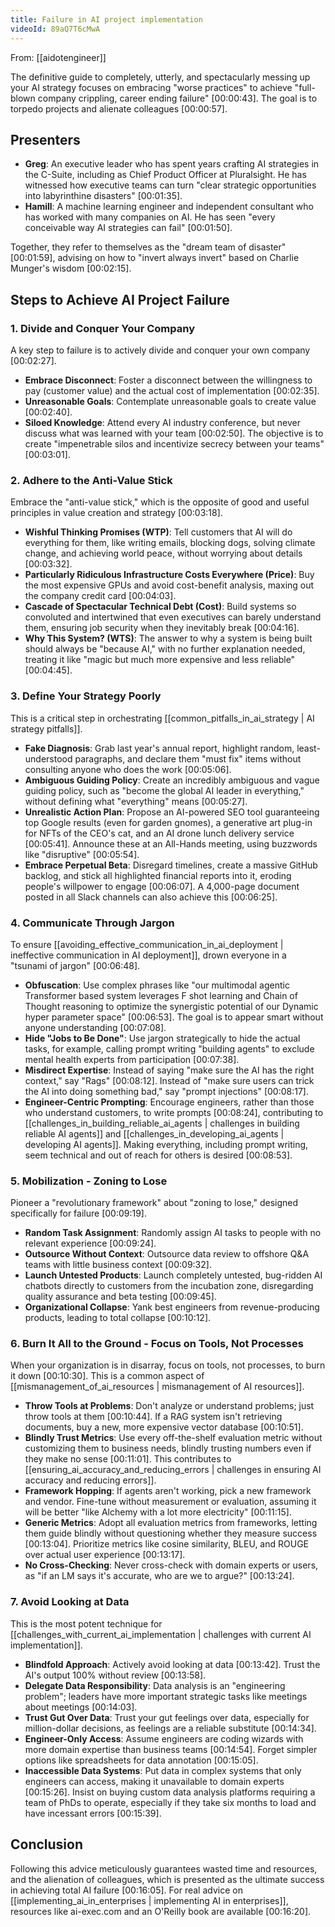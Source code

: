 ```yaml
---
title: Failure in AI project implementation
videoId: 89aQ7T6cMwA
---
```


From: [[aidotengineer]] <br/> 

The definitive guide to completely, utterly, and spectacularly messing up your AI strategy focuses on embracing "worse practices" to achieve "full-blown company crippling, career ending failure" <a class="yt-timestamp" data-t="00:00:43">[00:00:43]</a>. The goal is to torpedo projects and alienate colleagues <a class="yt-timestamp" data-t="00:00:57">[00:00:57]</a>.

## Presenters

*   **Greg**: An executive leader who has spent years crafting AI strategies in the C-Suite, including as Chief Product Officer at Pluralsight. He has witnessed how executive teams can turn "clear strategic opportunities into labyrinthine disasters" <a class="yt-timestamp" data-t="00:01:35">[00:01:35]</a>.
*   **Hamill**: A machine learning engineer and independent consultant who has worked with many companies on AI. He has seen "every conceivable way AI strategies can fail" <a class="yt-timestamp" data-t="00:01:50">[00:01:50]</a>.

Together, they refer to themselves as the "dream team of disaster" <a class="yt-timestamp" data-t="00:01:59">[00:01:59]</a>, advising on how to "invert always invert" based on Charlie Munger's wisdom <a class="yt-timestamp" data-t="00:02:15">[00:02:15]</a>.

## Steps to Achieve AI Project Failure

### 1. Divide and Conquer Your Company

A key step to failure is to actively divide and conquer your own company <a class="yt-timestamp" data-t="00:02:27">[00:02:27]</a>.

*   **Embrace Disconnect**: Foster a disconnect between the willingness to pay (customer value) and the actual cost of implementation <a class="yt-timestamp" data-t="00:02:35">[00:02:35]</a>.
*   **Unreasonable Goals**: Contemplate unreasonable goals to create value <a class="yt-timestamp" data-t="00:02:40">[00:02:40]</a>.
*   **Siloed Knowledge**: Attend every AI industry conference, but never discuss what was learned with your team <a class="yt-timestamp" data-t="00:02:50">[00:02:50]</a>. The objective is to create "impenetrable silos and incentivize secrecy between your teams" <a class="yt-timestamp" data-t="00:03:01">[00:03:01]</a>.

### 2. Adhere to the Anti-Value Stick

Embrace the "anti-value stick," which is the opposite of good and useful principles in value creation and strategy <a class="yt-timestamp" data-t="00:03:18">[00:03:18]</a>.

*   **Wishful Thinking Promises (WTP)**: Tell customers that AI will do everything for them, like writing emails, blocking dogs, solving climate change, and achieving world peace, without worrying about details <a class="yt-timestamp" data-t="00:03:32">[00:03:32]</a>.
*   **Particularly Ridiculous Infrastructure Costs Everywhere (Price)**: Buy the most expensive GPUs and avoid cost-benefit analysis, maxing out the company credit card <a class="yt-timestamp" data-t="00:04:03">[00:04:03]</a>.
*   **Cascade of Spectacular Technical Debt (Cost)**: Build systems so convoluted and intertwined that even executives can barely understand them, ensuring job security when they inevitably break <a class="yt-timestamp" data-t="00:04:16">[00:04:16]</a>.
*   **Why This System? (WTS)**: The answer to why a system is being built should always be "because AI," with no further explanation needed, treating it like "magic but much more expensive and less reliable" <a class="yt-timestamp" data-t="00:04:45">[00:04:45]</a>.

### 3. Define Your Strategy Poorly

This is a critical step in orchestrating [[common_pitfalls_in_ai_strategy | AI strategy pitfalls]].

*   **Fake Diagnosis**: Grab last year's annual report, highlight random, least-understood paragraphs, and declare them "must fix" items without consulting anyone who does the work <a class="yt-timestamp" data-t="00:05:06">[00:05:06]</a>.
*   **Ambiguous Guiding Policy**: Create an incredibly ambiguous and vague guiding policy, such as "become the global AI leader in everything," without defining what "everything" means <a class="yt-timestamp" data-t="00:05:27">[00:05:27]</a>.
*   **Unrealistic Action Plan**: Propose an AI-powered SEO tool guaranteeing top Google results (even for garden gnomes), a generative art plug-in for NFTs of the CEO's cat, and an AI drone lunch delivery service <a class="yt-timestamp" data-t="00:05:41">[00:05:41]</a>. Announce these at an All-Hands meeting, using buzzwords like "disruptive" <a class="yt-timestamp" data-t="00:05:54">[00:05:54]</a>.
*   **Embrace Perpetual Beta**: Disregard timelines, create a massive GitHub backlog, and stick all highlighted financial reports into it, eroding people's willpower to engage <a class="yt-timestamp" data-t="00:06:07">[00:06:07]</a>. A 4,000-page document posted in all Slack channels can also achieve this <a class="yt-timestamp" data-t="00:06:25">[00:06:25]</a>.

### 4. Communicate Through Jargon

To ensure [[avoiding_effective_communication_in_ai_deployment | ineffective communication in AI deployment]], drown everyone in a "tsunami of jargon" <a class="yt-timestamp" data-t="00:06:48">[00:06:48]</a>.

*   **Obfuscation**: Use complex phrases like "our multimodal agentic Transformer based system leverages F shot learning and Chain of Thought reasoning to optimize the synergistic potential of our Dynamic hyper parameter space" <a class="yt-timestamp" data-t="00:06:53">[00:06:53]</a>. The goal is to appear smart without anyone understanding <a class="yt-timestamp" data-t="00:07:08">[00:07:08]</a>.
*   **Hide "Jobs to Be Done"**: Use jargon strategically to hide the actual tasks, for example, calling prompt writing "building agents" to exclude mental health experts from participation <a class="yt-timestamp" data-t="00:07:38">[00:07:38]</a>.
*   **Misdirect Expertise**: Instead of saying "make sure the AI has the right context," say "Rags" <a class="yt-timestamp" data-t="00:08:12">[00:08:12]</a>. Instead of "make sure users can trick the AI into doing something bad," say "prompt injections" <a class="yt-timestamp" data-t="00:08:17">[00:08:17]</a>.
*   **Engineer-Centric Prompting**: Encourage engineers, rather than those who understand customers, to write prompts <a class="yt-timestamp" data-t="00:08:24">[00:08:24]</a>, contributing to [[challenges_in_building_reliable_ai_agents | challenges in building reliable AI agents]] and [[challenges_in_developing_ai_agents | developing AI agents]]. Making everything, including prompt writing, seem technical and out of reach for others is desired <a class="yt-timestamp" data-t="00:08:53">[00:08:53]</a>.

### 5. Mobilization - Zoning to Lose

Pioneer a "revolutionary framework" about "zoning to lose," designed specifically for failure <a class="yt-timestamp" data-t="00:09:19">[00:09:19]</a>.

*   **Random Task Assignment**: Randomly assign AI tasks to people with no relevant experience <a class="yt-timestamp" data-t="00:09:24">[00:09:24]</a>.
*   **Outsource Without Context**: Outsource data review to offshore Q&A teams with little business context <a class="yt-timestamp" data-t="00:09:32">[00:09:32]</a>.
*   **Launch Untested Products**: Launch completely untested, bug-ridden AI chatbots directly to customers from the incubation zone, disregarding quality assurance and beta testing <a class="yt-timestamp" data-t="00:09:45">[00:09:45]</a>.
*   **Organizational Collapse**: Yank best engineers from revenue-producing products, leading to total collapse <a class="yt-timestamp" data-t="00:10:12">[00:10:12]</a>.

### 6. Burn It All to the Ground - Focus on Tools, Not Processes

When your organization is in disarray, focus on tools, not processes, to burn it down <a class="yt-timestamp" data-t="00:10:30">[00:10:30]</a>. This is a common aspect of [[mismanagement_of_ai_resources | mismanagement of AI resources]].

*   **Throw Tools at Problems**: Don't analyze or understand problems; just throw tools at them <a class="yt-timestamp" data-t="00:10:44">[00:10:44]</a>. If a RAG system isn't retrieving documents, buy a new, more expensive vector database <a class="yt-timestamp" data-t="00:10:51">[00:10:51]</a>.
*   **Blindly Trust Metrics**: Use every off-the-shelf evaluation metric without customizing them to business needs, blindly trusting numbers even if they make no sense <a class="yt-timestamp" data-t="00:11:01">[00:11:01]</a>. This contributes to [[ensuring_ai_accuracy_and_reducing_errors | challenges in ensuring AI accuracy and reducing errors]].
*   **Framework Hopping**: If agents aren't working, pick a new framework and vendor. Fine-tune without measurement or evaluation, assuming it will be better "like Alchemy with a lot more electricity" <a class="yt-timestamp" data-t="00:11:15">[00:11:15]</a>.
*   **Generic Metrics**: Adopt all evaluation metrics from frameworks, letting them guide blindly without questioning whether they measure success <a class="yt-timestamp" data-t="00:13:04">[00:13:04]</a>. Prioritize metrics like cosine similarity, BLEU, and ROUGE over actual user experience <a class="yt-timestamp" data-t="00:13:17">[00:13:17]</a>.
*   **No Cross-Checking**: Never cross-check with domain experts or users, as "if an LM says it's accurate, who are we to argue?" <a class="yt-timestamp" data-t="00:13:24">[00:13:24]</a>.

### 7. Avoid Looking at Data

This is the most potent technique for [[challenges_with_current_ai_implementation | challenges with current AI implementation]].

*   **Blindfold Approach**: Actively avoid looking at data <a class="yt-timestamp" data-t="00:13:42">[00:13:42]</a>. Trust the AI's output 100% without review <a class="yt-timestamp" data-t="00:13:58">[00:13:58]</a>.
*   **Delegate Data Responsibility**: Data analysis is an "engineering problem"; leaders have more important strategic tasks like meetings about meetings <a class="yt-timestamp" data-t="00:14:03">[00:14:03]</a>.
*   **Trust Gut Over Data**: Trust your gut feelings over data, especially for million-dollar decisions, as feelings are a reliable substitute <a class="yt-timestamp" data-t="00:14:34">[00:14:34]</a>.
*   **Engineer-Only Access**: Assume engineers are coding wizards with more domain expertise than business teams <a class="yt-timestamp" data-t="00:14:54">[00:14:54]</a>. Forget simpler options like spreadsheets for data annotation <a class="yt-timestamp" data-t="00:15:05">[00:15:05]</a>.
*   **Inaccessible Data Systems**: Put data in complex systems that only engineers can access, making it unavailable to domain experts <a class="yt-timestamp" data-t="00:15:26">[00:15:26]</a>. Insist on buying custom data analysis platforms requiring a team of PhDs to operate, especially if they take six months to load and have incessant errors <a class="yt-timestamp" data-t="00:15:39">[00:15:39]</a>.

## Conclusion

Following this advice meticulously guarantees wasted time and resources, and the alienation of colleagues, which is presented as the ultimate success in achieving total AI failure <a class="yt-timestamp" data-t="00:16:05">[00:16:05]</a>. For real advice on [[implementing_ai_in_enterprises | implementing AI in enterprises]], resources like ai-exec.com and an O'Reilly book are available <a class="yt-timestamp" data-t="00:16:20">[00:16:20]</a>.